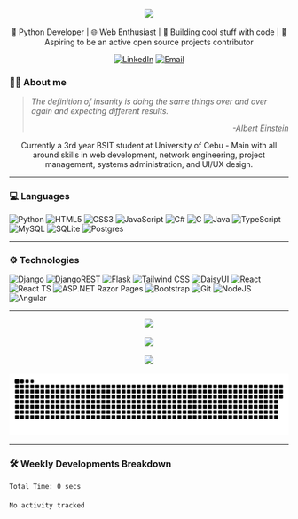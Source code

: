 <p align="center">
  <img src="https://capsule-render.vercel.app/api?type=waving&color=0:0366d6,50:28a745,100:6f42c1&height=300&text=Hi%20there!%20👋&desc=My%20name%20is%20Ram%20Railey%20Alin...&fontAlignY=40&fontSize=60&descSize=25" />
</p>

<div align="center">
  🐍 Python Developer | 🌐 Web Enthusiast | 🚀 Building cool stuff with code | 🌟 Aspiring to be an active open source projects contributor
  
  [![LinkedIn](https://custom-icon-badges.demolab.com/badge/LinkedIn-0A66C2?logo=linkedin-white&logoColor=fff)](https://www.linkedin.com/in/ram-railey-alin-b27778255)
  [![Email](https://img.shields.io/badge/Email-D14836?style=flat&logo=gmail&logoColor=white)](mailto:raileyalin@gmail.com)
</div>

### 🧑‍💻 About me
<blockquote><i>The definition of insanity is doing the same things over and over again and expecting different results.
  <p align="right">-Albert Einstein</p></i></blockquote>

<p align="center">    Currently a 3rd year BSIT student at University of Cebu - Main with all around skills in web development, network engineering, project management, systems administration, and UI/UX design.</p>

---

### 💻 Languages
![Python](https://img.shields.io/badge/Python-3776AB?style=for-the-badge&logo=python&logoColor=white)
![HTML5](https://img.shields.io/badge/HTML5-E34F26?style=for-the-badge&logo=html5&logoColor=white)
![CSS3](https://img.shields.io/badge/CSS3-1572B6?style=for-the-badge&logo=css3&logoColor=white)
![JavaScript](https://img.shields.io/badge/JavaScript-F7DF1E?style=for-the-badge&logo=javascript&logoColor=black)
![C#](https://custom-icon-badges.demolab.com/badge/-C%23-%23239120.svg?style=for-the-badge&logo=cshrp&logoColor=white)
![C](https://img.shields.io/badge/C-00599C?style=for-the-badge&logo=c&logoColor=white)
![Java](https://img.shields.io/badge/Java-ED8B00?style=for-the-badge&logo=openjdk&logoColor=white)
![TypeScript](https://img.shields.io/badge/TypeScript-3178C6?style=for-the-badge&logo=typescript&logoColor=fff)
![MySQL](https://img.shields.io/badge/MySQL-4479A1?style=for-the-badge&logo=mysql&logoColor=fff)
![SQLite](https://img.shields.io/badge/SQLite-%2307405e.svg?style=for-the-badge&logo=sqlite&logoColor=white)
![Postgres](https://img.shields.io/badge/Postgres-%23316192.svg?style=for-the-badge&logo=postgresql&logoColor=white)

---

### ⚙️ Technologies
![Django](https://img.shields.io/badge/Django-092E20?style=for-the-badge&logo=django&logoColor=white)
![DjangoREST](https://img.shields.io/badge/DJANGO-REST-ff1709?style=for-the-badge&logo=django&logoColor=white&color=ff1709&labelColor=gray)
![Flask](https://img.shields.io/badge/Flask-000000?style=for-the-badge&logo=flask&logoColor=white)
![Tailwind CSS](https://img.shields.io/badge/Tailwind_CSS-38B2AC?style=for-the-badge&logo=tailwind-css&logoColor=white)
![DaisyUI](https://img.shields.io/badge/DaisyUI-ffff00?style=for-the-badge&logo=daisyui&logoColor=yellow)
![React](https://img.shields.io/badge/React-20232A?style=for-the-badge&logo=react&logoColor=61DAFB)
![React TS](https://img.shields.io/badge/React%20typescript-007ACC?style=for-the-badge&logo=react&logoColor=white&color=007ACC )
![ASP.NET Razor Pages](https://img.shields.io/badge/ASP.NET_Razor_Pages-512BD4?style=for-the-badge&logo=.net&logoColor=white)
![Bootstrap](https://img.shields.io/badge/Bootstrap-7952B3?style=for-the-badge&logo=bootstrap&logoColor=white)
![Git](https://img.shields.io/badge/Git-F05032?style=for-the-badge&logo=git&logoColor=white)
![NodeJS](https://img.shields.io/badge/Node.js-6DA55F?style=for-the-badge&logo=node.js&logoColor=white)
![Angular](https://img.shields.io/badge/angular-%23DD0031.svg?style=for-the-badge&logo=angular&logoColor=white)

---

<p align="center">
  <a href="https://github.com/VulpritProoze/github-readme-stats">
    <img src="https://github-readme-stats.vercel.app/api?username=VulpritProoze&show_icons=true&theme=midnight-purple" />
  </a>
</p>

<p align="center">
  <a href="https://github.com/VulpritProoze/github-readme-stats">
    <img src="https://github-readme-stats.vercel.app/api/top-langs/?username=VulpritProoze&layout=compact&theme=midnight-purple&exclude_repo=boxModel,testtst123123" />
  </a>
</p>

<p align="center">
  <a href="https://github.com/VulpritProoze/github-readme-stats">
    <img src="https://github-readme-stats.vercel.app/api/wakatime?username=VulpritProoze&layout=compact&theme=midnight-purple&v=2" />
  </a>
</p>

<p align="center">
  <picture>
    <source media="(prefers-color-scheme:dark)" srcset="https://github.com/VulpritProoze/VulpritProoze/blob/output/github-snake-dark.svg">
    <source media="(prefers-color-scheme:light)" srcset="https://github.com/VulpritProoze/VulpritProoze/blob/output/github-snake.svg">
    <img src="https://github.com/VulpritProoze/VulpritProoze/blob/output/github-snake.svg" />
  </picture>
</p>

---
### 🛠 Weekly Developments Breakdown
<!--START_SECTION:waka-->

```txt
Total Time: 0 secs

No activity tracked
```

<!--END_SECTION:waka-->

